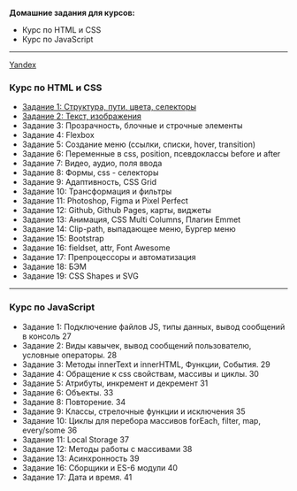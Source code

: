 **Домашние задания для курсов:**
- Курс по HTML и CSS	
- Курс по JavaScript

---

[Yandex](https://yandex.ru/)

### Курс по HTML и CSS
- [Задание 1: Структура, пути, цвета, селекторы](lesson1-selectors/readme.md)
- [Задание 2: Текст, изображения](lesson2-text-img/readme.md)
- Задание 3: Прозрачность, блочные и строчные элементы
- Задание 4: Flexbox
- Задание 5: Создание меню (ссылки, списки, hover, transition)
- Задание 6: Переменные в css, position, псевдоклассы before и after
- Задание 7: Видео, аудио, поля ввода
- Задание 8: Формы, css - селекторы
- Задание 9: Адаптивность, CSS Grid
- Задание 10: Трансформация и фильтры
- Задание 11: Photoshop, Figma и Pixel Perfect
- Задание 12: Github, Github Pages, карты, виджеты
- Задание 13: Анимация, CSS Multi Columns, Плагин Emmet
- Задание 14: Clip-path, выпадающее меню, Бургер меню
- Задание 15: Bootstrap
- Задание 16: fieldset, attr, Font Awesome
- Задание 17: Препроцессоры и автоматизация
- Задание 18: БЭМ
- Задание 19: CSS Shapes и SVG

---

### Курс по JavaScript
- Задание 1: Подключение файлов JS, типы данных, вывод сообщений в консоль	27
- Задание 2: Виды кавычек, вывод сообщений пользователю, условные операторы.	28
- Задание 3: Методы innerText и innerHTML, Функции, События.	29
- Задание 4: Обращение к css свойствам, массивы и циклы.	30
- Задание 5: Атрибуты, инкремент и декремент	31
- Задание 6: Объекты.	33
- Задание 8: Повторение.	34
- Задание 9: Классы, стрелочные функции и исключения	35
- Задание 10: Циклы для перебора массивов forEach, filter, map, every/some	36
- Задание 11: Local Storage	37
- Задание 12: Методы работы с массивами	38
- Задание 13: Асинхронность	39
- Задание 16: Сборщики и ES-6 модули	40
- Задание 17: Дата и время.	41
